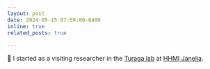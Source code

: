 ```yaml
---
layout: post
date: 2024-05-15 07:59:00-0400
inline: true
related_posts: true

---
```


🧠 I started as a visiting researcher in the [Turaga lab](https://www.janelia.org/lab/turaga-lab) at [HHMI Janelia](https://www.janelia.org/).